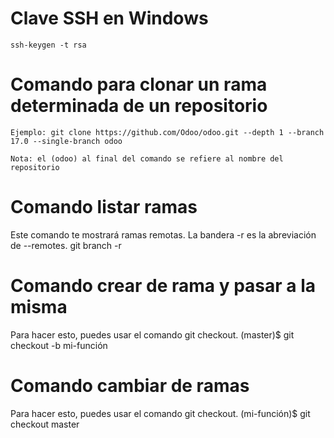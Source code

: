 # Clave SSH en Windows
```
ssh-keygen -t rsa
```
# Comando para clonar un rama determinada de un repositorio
```
Ejemplo: git clone https://github.com/Odoo/odoo.git --depth 1 --branch 17.0 --single-branch odoo

Nota: el (odoo) al final del comando se refiere al nombre del repositorio
```
# Comando listar ramas
  Este comando te mostrará ramas remotas. La bandera -r es la abreviación de --remotes.
  git branch -r
# Comando crear de rama y pasar a la misma
   Para hacer esto, puedes usar el comando git checkout.
  (master)$ git checkout -b mi-función
# Comando cambiar de ramas
   Para hacer esto, puedes usar el comando git checkout.
  (mi-función)$ git checkout master
